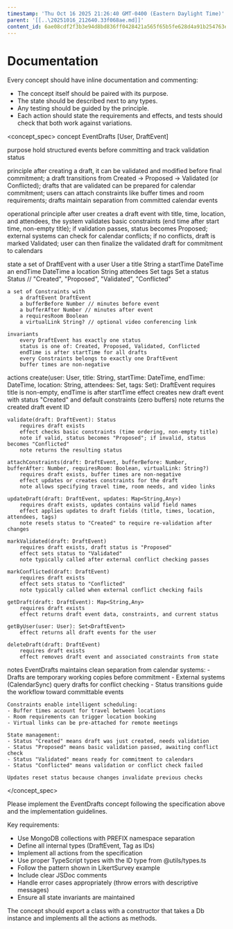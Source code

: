 ```yaml
---
timestamp: 'Thu Oct 16 2025 21:26:40 GMT-0400 (Eastern Daylight Time)'
parent: '[[..\20251016_212640.33f068ae.md]]'
content_id: 6ae08cdf2f3b3e94d8bd836ff0428421a565f65b5fe628d4a91b254763e83c18
---
```


# Documentation

Every concept should have inline documentation and commenting:

* The concept itself should be paired with its purpose.
* The state should be described next to any types.
* Any testing should be guided by the principle.
* Each action should state the requirements and effects, and tests should check that both work against variations.

\<concept\_spec>
concept EventDrafts \[User, DraftEvent]

purpose
hold structured events before committing and track validation status

principle
after creating a draft, it can be validated and modified before final commitment;
a draft transitions from Created → Proposed → Validated (or Conflicted);
drafts that are validated can be prepared for calendar commitment;
users can attach constraints like buffer times and room requirements;
drafts maintain separation from committed calendar events

operational principle
after user creates a draft event with title, time, location, and attendees,
the system validates basic constraints (end time after start time, non-empty title);
if validation passes, status becomes Proposed;
external systems can check for calendar conflicts;
if no conflicts, draft is marked Validated;
user can then finalize the validated draft for commitment to calendars

state
a set of DraftEvent with
a user User
a title String
a startTime DateTime
an endTime DateTime
a location String
attendees Set<String>
tags Set<Tag>
a status Status // "Created", "Proposed", "Validated", "Conflicted"

```
a set of Constraints with
    a draftEvent DraftEvent
    a bufferBefore Number // minutes before event
    a bufferAfter Number // minutes after event
    a requiresRoom Boolean
    a virtualLink String? // optional video conferencing link

invariants
    every DraftEvent has exactly one status
    status is one of: Created, Proposed, Validated, Conflicted
    endTime is after startTime for all drafts
    every Constraints belongs to exactly one DraftEvent
    buffer times are non-negative
```

actions
create(user: User, title: String, startTime: DateTime, endTime: DateTime, location: String, attendees: Set<String>, tags: Set<Tag>): DraftEvent
requires title is non-empty, endTime is after startTime
effect creates new draft event with status "Created" and default constraints (zero buffers)
note returns the created draft event ID

```
validate(draft: DraftEvent): Status
    requires draft exists
    effect checks basic constraints (time ordering, non-empty title)
    note if valid, status becomes "Proposed"; if invalid, status becomes "Conflicted"
    note returns the resulting status

attachConstraints(draft: DraftEvent, bufferBefore: Number, bufferAfter: Number, requiresRoom: Boolean, virtualLink: String?)
    requires draft exists, buffer times are non-negative
    effect updates or creates constraints for the draft
    note allows specifying travel time, room needs, and video links

updateDraft(draft: DraftEvent, updates: Map<String,Any>)
    requires draft exists, updates contains valid field names
    effect applies updates to draft fields (title, times, location, attendees, tags)
    note resets status to "Created" to require re-validation after changes

markValidated(draft: DraftEvent)
    requires draft exists, draft status is "Proposed"
    effect sets status to "Validated"
    note typically called after external conflict checking passes

markConflicted(draft: DraftEvent)
    requires draft exists
    effect sets status to "Conflicted"
    note typically called when external conflict checking fails

getDraft(draft: DraftEvent): Map<String,Any>
    requires draft exists
    effect returns draft event data, constraints, and current status

getByUser(user: User): Set<DraftEvent>
    effect returns all draft events for the user

deleteDraft(draft: DraftEvent)
    requires draft exists
    effect removes draft event and associated constraints from state
```

notes
EventDrafts maintains clean separation from calendar systems:
\- Drafts are temporary working copies before commitment
\- External systems (CalendarSync) query drafts for conflict checking
\- Status transitions guide the workflow toward committable events

```
Constraints enable intelligent scheduling:
- Buffer times account for travel between locations
- Room requirements can trigger location booking
- Virtual links can be pre-attached for remote meetings

State management:
- Status "Created" means draft was just created, needs validation
- Status "Proposed" means basic validation passed, awaiting conflict check
- Status "Validated" means ready for commitment to calendars
- Status "Conflicted" means validation or conflict check failed

Updates reset status because changes invalidate previous checks
```

\</concept\_spec>

Please implement the EventDrafts concept following the specification above and the implementation guidelines.

Key requirements:

* Use MongoDB collections with PREFIX namespace separation
* Define all internal types (DraftEvent, Tag as IDs)
* Implement all actions from the specification
* Use proper TypeScript types with the ID type from @utils/types.ts
* Follow the pattern shown in LikertSurvey example
* Include clear JSDoc comments
* Handle error cases appropriately (throw errors with descriptive messages)
* Ensure all state invariants are maintained

The concept should export a class with a constructor that takes a Db instance and implements all the actions as methods.
